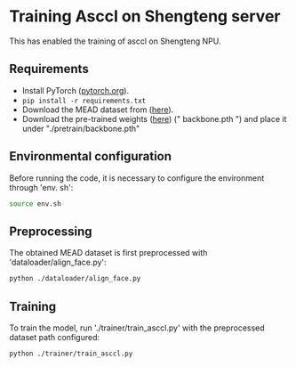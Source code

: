 # Training Asccl on Shengteng server

This has enabled the training of asccl on Shengteng NPU.

## Requirements

- Install PyTorch ([pytorch.org](http://pytorch.org)).
- `pip install -r requirements.txt`
- Download the MEAD dataset from ([here](https://wywu.github.io/projects/MEAD/MEAD.html)).
- Download the pre-trained weights ([here](https://drive.google.com/file/d/1W_qa9xxXTCXo_44PX_oRDLlJQ3F8uXJk/view?usp=sharing)) (" backbone.pth ") and place it under "./pretrain/backbone.pth"

## Environmental configuration
Before running the code, it is necessary to configure the environment through 'env. sh':

```bash
source env.sh
```

## Preprocessing
The obtained MEAD dataset is first preprocessed with 'dataloader/align_face.py':

```bash
python ./dataloader/align_face.py
```

## Training

To train the model, run './trainer/train_asccl.py' with the preprocessed dataset path configured:

```bash
python ./trainer/train_asccl.py
```



